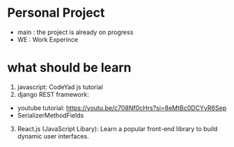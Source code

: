 # Personal Project
- main : the project is already on progress
- WE : Work Experince

# what should be learn 
1. javascript: CodeYad js tutorial
2. django REST framework:
  - youtube tutorial: https://youtu.be/c708Nf0cHrs?si=8eMtBc0DCYyR6Sep
  - SerializerMethodFields 
3. React.js (JavaScript Libary): Learn a popular front-end library to build dynamic user interfaces.
